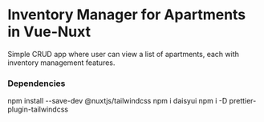 # Inventory Manager for Apartments in Vue-Nuxt

Simple CRUD app where user can view a list of apartments, each with inventory management features.

### Dependencies

npm install --save-dev @nuxtjs/tailwindcss
npm i daisyui
npm i -D prettier-plugin-tailwindcss
